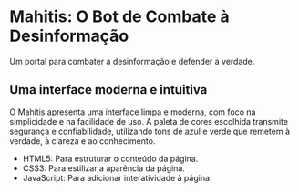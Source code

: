 # Mahitis: O Bot de Combate à Desinformação

Um portal para combater a desinformação e defender a verdade.

## Uma interface moderna e intuitiva

O Mahitis apresenta uma interface limpa e moderna, com foco na simplicidade e na facilidade de uso. A paleta de cores escolhida transmite segurança e confiabilidade, utilizando tons de azul e verde que remetem à verdade, à clareza e ao conhecimento.

- HTML5: Para estruturar o conteúdo da página.
- CSS3: Para estilizar a aparência da página.
- JavaScript: Para adicionar interatividade à página.
